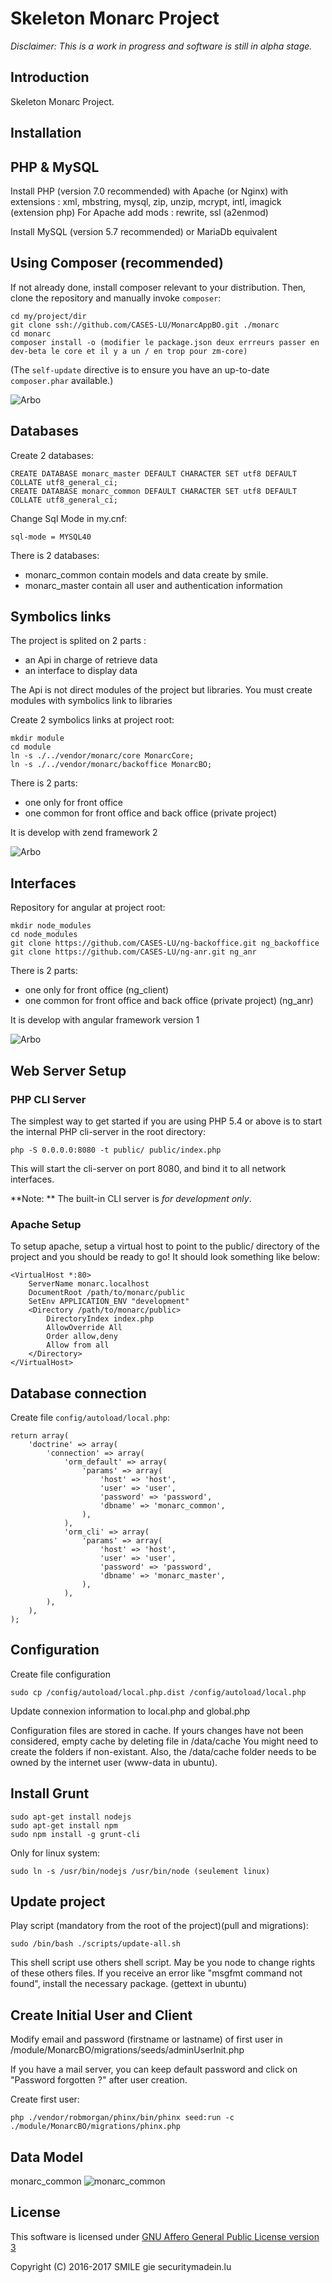 Skeleton Monarc Project
=======================

*Disclaimer: This is a work in progress and software is still in alpha stage.*

Introduction
------------
Skeleton Monarc Project.

Installation
------------

PHP & MySQL
-----------
Install PHP (version 7.0 recommended) with Apache (or Nginx) with extensions : xml, mbstring, mysql, zip, unzip, mcrypt, intl, imagick (extension php)
For Apache add mods : rewrite, ssl (a2enmod)

Install MySQL (version 5.7 recommended) or MariaDb equivalent


Using Composer (recommended)
----------------------------
If not already done, install composer relevant to your distribution. Then, clone the repository and manually invoke `composer`:

    cd my/project/dir
    git clone ssh://github.com/CASES-LU/MonarcAppBO.git ./monarc
    cd monarc
    composer install -o (modifier le package.json deux errreurs passer en dev-beta le core et il y a un / en trop pour zm-core)

(The `self-update` directive is to ensure you have an up-to-date `composer.phar`
available.)

![Arbo](public/img/arbo1.png "Arbo")

Databases
---------
Create 2 databases:

    CREATE DATABASE monarc_master DEFAULT CHARACTER SET utf8 DEFAULT COLLATE utf8_general_ci;
    CREATE DATABASE monarc_common DEFAULT CHARACTER SET utf8 DEFAULT COLLATE utf8_general_ci;

Change Sql Mode in my.cnf:

    sql-mode = MYSQL40

There is 2 databases:
* monarc_common contain models and data create by smile.
* monarc_master contain all user and authentication information

Symbolics links
---------------

The project is splited on 2 parts :
* an Api in charge of retrieve data
* an interface to display data

The Api is not direct modules of the project but libraries.
You must create modules with symbolics link to libraries

Create 2 symbolics links at project root:

    mkdir module
    cd module
    ln -s ./../vendor/monarc/core MonarcCore;
    ln -s ./../vendor/monarc/backoffice MonarcBO;

There is 2 parts:
* one only for front office
* one common for front office and back office (private project)

It is develop with zend framework 2

![Arbo](public/img/arbo2.png "Arbo")

Interfaces
----------
Repository for angular at project root:

    mkdir node_modules
    cd node_modules
    git clone https://github.com/CASES-LU/ng-backoffice.git ng_backoffice
    git clone https://github.com/CASES-LU/ng-anr.git ng_anr

 There is 2 parts:
 * one only for front office (ng_client)
 * one common for front office and back office (private project) (ng_anr)

 It is develop with angular framework version 1

![Arbo](public/img/arbo3.png "Arbo")

Web Server Setup
----------------

### PHP CLI Server

The simplest way to get started if you are using PHP 5.4 or above is to start the internal PHP cli-server in the root directory:

    php -S 0.0.0.0:8080 -t public/ public/index.php

This will start the cli-server on port 8080, and bind it to all network
interfaces.

**Note: ** The built-in CLI server is *for development only*.

### Apache Setup

To setup apache, setup a virtual host to point to the public/ directory of the
project and you should be ready to go! It should look something like below:

    <VirtualHost *:80>
        ServerName monarc.localhost
        DocumentRoot /path/to/monarc/public
        SetEnv APPLICATION_ENV "development"
        <Directory /path/to/monarc/public>
            DirectoryIndex index.php
            AllowOverride All
            Order allow,deny
            Allow from all
        </Directory>
    </VirtualHost>


Database connection
-------------------

Create file `config/autoload/local.php`:

    return array(
        'doctrine' => array(
            'connection' => array(
                'orm_default' => array(
                    'params' => array(
                        'host' => 'host',
                        'user' => 'user',
                        'password' => 'password',
                        'dbname' => 'monarc_common',
                    ),
                ),
                'orm_cli' => array(
                    'params' => array(
                        'host' => 'host',
                        'user' => 'user',
                        'password' => 'password',
                        'dbname' => 'monarc_master',
                    ),
                ),
            ),
        ),
    );


Configuration
-------------

Create file configuration

    sudo cp /config/autoload/local.php.dist /config/autoload/local.php

Update connexion information to local.php and global.php

Configuration files are stored in cache.
If yours changes have not been considered, empty cache by deleting file in /data/cache
You might need to create the folders if non-existant. Also, the /data/cache folder needs to be owned by the internet user (www-data in ubuntu).

Install Grunt
-------------

    sudo apt-get install nodejs
    sudo apt-get install npm
    sudo npm install -g grunt-cli

Only for linux system:

    sudo ln -s /usr/bin/nodejs /usr/bin/node (seulement linux)

Update project
--------------
Play script (mandatory from the root of the project)(pull and migrations):

    sudo /bin/bash ./scripts/update-all.sh

This shell script use others shell script. May be you node to change rights of these others files. If you receive an error like "msgfmt command not found", install the necessary package. (gettext in ubuntu)

Create Initial User and Client
------------------------------

Modify email and password (firstname or lastname) of first user in /module/MonarcBO/migrations/seeds/adminUserInit.php

If you have a mail server, you can keep default password and click on "Password forgotten ?" after user creation.

Create first user:

    php ./vendor/robmorgan/phinx/bin/phinx seed:run -c ./module/MonarcBO/migrations/phinx.php

Data Model
----------

monarc_common
![monarc_common](public/img/model-common.png "monarc_common")

License
-------

This software is licensed under [GNU Affero General Public License version 3](http://www.gnu.org/licenses/agpl-3.0.html)

Copyright (C) 2016-2017 SMILE gie securitymadein.lu

